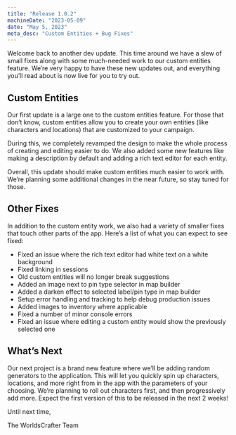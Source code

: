 ```yaml
---
title: "Release 1.0.2"
machineDate: "2023-05-09"
date: "May 5, 2023"
meta_desc: "Custom Entities + Bug Fixes"
---
```


Welcome back to another dev update. This time around we have a slew of small fixes along with some much-needed work to our custom entities feature. We’re very happy to have these new updates out, and everything you’ll read about is now live for you to try out.

## Custom Entities

Our first update is a large one to the custom entities feature. For those that don’t know, custom entities allow you to create your own entities (like characters and locations) that are customized to your campaign.

During this, we completely revamped the design to make the whole process of creating and editing easier to do. We also added some new features like making a description by default and adding a rich text editor for each entity.

Overall, this update should make custom entities much easier to work with. We’re planning some additional changes in the near future, so stay tuned for those.

## Other Fixes

In addition to the custom entity work, we also had a variety of smaller fixes that touch other parts of the app. Here’s a list of what you can expect to see fixed:

- Fixed an issue where the rich text editor had white text on a white background
- Fixed linking in sessions
- Old custom entities will no longer break suggestions
- Added an image next to pin type selector in map builder
- Added a darken effect to selected label/pin type in map builder
- Setup error handling and tracking to help debug production issues
- Added images to inventory where applicable
- Fixed a number of minor console errors
- Fixed an issue where editing a custom entity would show the previously selected one

## What’s Next

Our next project is a brand new feature where we’ll be adding random generators to the application. This will let you quickly spin up characters, locations, and more right from in the app with the parameters of your choosing. We’re planning to roll out characters first, and then progressively add more. Expect the first version of this to be released in the next 2 weeks!

Until next time,

The WorldsCrafter Team
